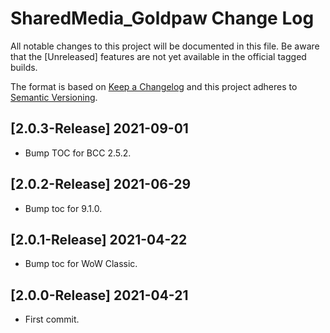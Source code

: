 # SharedMedia_Goldpaw Change Log
All notable changes to this project will be documented in this file. Be aware that the [Unreleased] features are not yet available in the official tagged builds.

The format is based on [Keep a Changelog](http://keepachangelog.com/) 
and this project adheres to [Semantic Versioning](http://semver.org/).

## [2.0.3-Release] 2021-09-01
- Bump TOC for BCC 2.5.2.

## [2.0.2-Release] 2021-06-29
- Bump toc for 9.1.0.

## [2.0.1-Release] 2021-04-22
- Bump toc for WoW Classic.

## [2.0.0-Release] 2021-04-21
- First commit.
